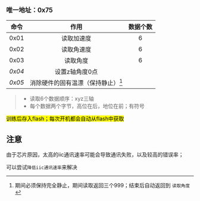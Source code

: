

**<big>唯一地址：0x75</big>**


|  命令  |                作用                | 数据个数 |
| :----: | :--------------------------------: | :------: |
|  0x01  |             读取加速度             |    6     |
|  0x02  |             读取角速度             |    6     |
|  0x03  |              读取角度              |    6     |
| *0x04* |           设置z轴角度0点           |          |
| *0x05* | 消除硬件的固有温漂（保持静止）[^1] |          |

> - 读取6个数据顺序：xyz三轴
> - 每个数据两个字节，高位在后，地位在前；有符号



<mark>训练后存入flash；每次开机都会自动从flash中获取</mark>

[^1]: 期间必须保持完全静止，期间读取返回三个999；结束后自动返回到 `读取角度`



## 注意

由于芯片原因，太高的iic通讯速率可能会导致通讯失败，以及较高的错误率；

可以尝试`降低iic通讯速率`来解决